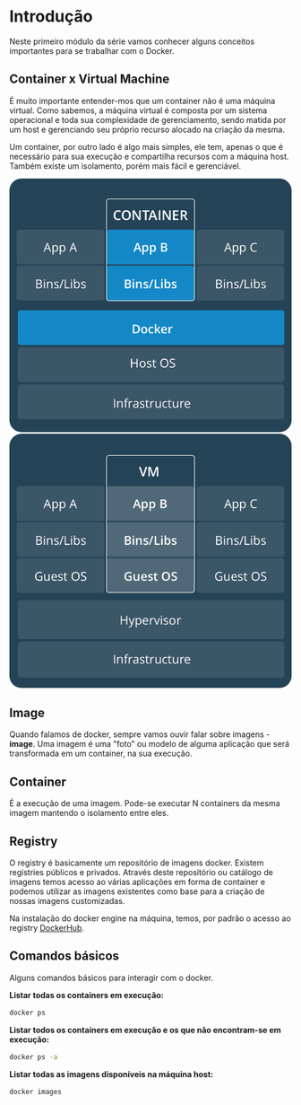 # Introdução

Neste primeiro módulo da série vamos conhecer alguns conceitos importantes para se trabalhar com o Docker.

## Container x Virtual Machine

É muito importante entender-mos que um container não é uma máquina virtual. Como sabemos, a máquina virtual é composta por um sistema operacional e toda sua complexidade de gerenciamento, sendo matida por um host e gerenciando seu próprio recurso alocado na criação da mesma.

Um container, por outro lado é algo mais simples, ele tem, apenas o que é necessário para sua execução e compartilha recursos com a máquina host. Também existe um isolamento, porém mais fácil e gerenciável.

![Container](images/container.png)
![Máquina virtual](images/vm.png)

## Image

Quando falamos de docker, sempre vamos ouvir falar sobre imagens - **image**. Uma imagem é uma "foto" ou modelo de alguma aplicação que será transformada em um container, na sua execução.

## Container

É a execução de uma imagem. Pode-se executar N containers da mesma imagem mantendo o isolamento entre eles.

## Registry

O registry é basicamente um repositório de imagens docker. Existem registries públicos e privados. Através deste repositório ou catálogo de imagens temos acesso ao várias aplicações em forma de container e podemos utilizar as imagens existentes como base para a criação de nossas imagens customizadas.

Na instalação do docker engine na máquina, temos, por padrão o acesso ao registry [DockerHub](http://hub.docker.com).

## Comandos básicos

Alguns comandos básicos para interagir com o docker.

**Listar todas os containers em execução:**
```bash
docker ps
```


**Listar todos os containers em execução e os que não encontram-se em execução:**
```bash
docker ps -a
```

**Listar todas as imagens disponíveis na máquina host:**
```bash
docker images
```
